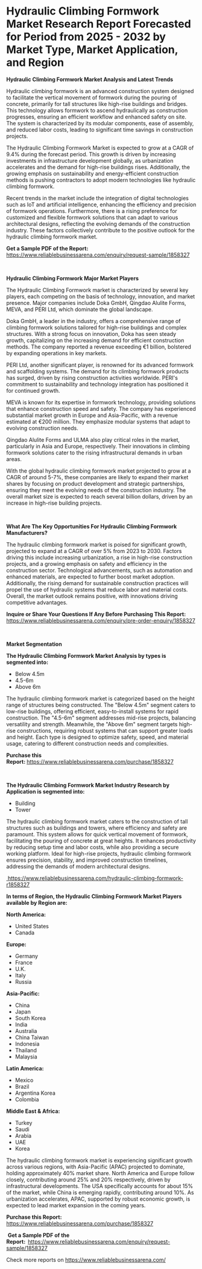 <p><h1>Hydraulic Climbing Formwork Market Research Report Forecasted for Period from 2025 -  2032 by Market Type, Market Application, and Region</h1></p><p><strong>Hydraulic Climbing Formwork Market Analysis and Latest Trends</strong></p>
<p><p>Hydraulic climbing formwork is an advanced construction system designed to facilitate the vertical movement of formwork during the pouring of concrete, primarily for tall structures like high-rise buildings and bridges. This technology allows formwork to ascend hydraulically as construction progresses, ensuring an efficient workflow and enhanced safety on site. The system is characterized by its modular components, ease of assembly, and reduced labor costs, leading to significant time savings in construction projects.</p><p>The Hydraulic Climbing Formwork Market is expected to grow at a CAGR of 9.4% during the forecast period. This growth is driven by increasing investments in infrastructure development globally, as urbanization accelerates and the demand for high-rise buildings rises. Additionally, the growing emphasis on sustainability and energy-efficient construction methods is pushing contractors to adopt modern technologies like hydraulic climbing formwork.</p><p>Recent trends in the market include the integration of digital technologies such as IoT and artificial intelligence, enhancing the efficiency and precision of formwork operations. Furthermore, there is a rising preference for customized and flexible formwork solutions that can adapt to various architectural designs, reflecting the evolving demands of the construction industry. These factors collectively contribute to the positive outlook for the hydraulic climbing formwork market.</p></p>
<p><strong>Get a Sample PDF of the Report:&nbsp;</strong> <a href="https://www.reliablebusinessarena.com/enquiry/request-sample/1858327?utm_campaign=3181&utm_medium=2&utm_source=Github&utm_content=ia&utm_term=12042025&utm_id=hydraulic-climbing-formwork">https://www.reliablebusinessarena.com/enquiry/request-sample/1858327</a></p>
<p>&nbsp;</p>
<p><strong>Hydraulic Climbing Formwork Major Market Players</strong></p>
<p><p>The Hydraulic Climbing Formwork market is characterized by several key players, each competing on the basis of technology, innovation, and market presence. Major companies include Doka GmbH, Qingdao Alulite Forms, MEVA, and PERI Ltd, which dominate the global landscape.</p><p>Doka GmbH, a leader in the industry, offers a comprehensive range of climbing formwork solutions tailored for high-rise buildings and complex structures. With a strong focus on innovation, Doka has seen steady growth, capitalizing on the increasing demand for efficient construction methods. The company reported a revenue exceeding €1 billion, bolstered by expanding operations in key markets.</p><p>PERI Ltd, another significant player, is renowned for its advanced formwork and scaffolding systems. The demand for its climbing formwork products has surged, driven by rising construction activities worldwide. PERI's commitment to sustainability and technology integration has positioned it for continued growth.</p><p>MEVA is known for its expertise in formwork technology, providing solutions that enhance construction speed and safety. The company has experienced substantial market growth in Europe and Asia-Pacific, with a revenue estimated at €200 million. They emphasize modular systems that adapt to evolving construction needs.</p><p>Qingdao Alulite Forms and ULMA also play critical roles in the market, particularly in Asia and Europe, respectively. Their innovations in climbing formwork solutions cater to the rising infrastructural demands in urban areas.</p><p>With the global hydraulic climbing formwork market projected to grow at a CAGR of around 5-7%, these companies are likely to expand their market shares by focusing on product development and strategic partnerships, ensuring they meet the evolving needs of the construction industry. The overall market size is expected to reach several billion dollars, driven by an increase in high-rise building projects.</p></p>
<p>&nbsp;</p>
<p><strong>What Are The Key Opportunities For Hydraulic Climbing Formwork Manufacturers?</strong></p>
<p><p>The hydraulic climbing formwork market is poised for significant growth, projected to expand at a CAGR of over 5% from 2023 to 2030. Factors driving this include increasing urbanization, a rise in high-rise construction projects, and a growing emphasis on safety and efficiency in the construction sector. Technological advancements, such as automation and enhanced materials, are expected to further boost market adoption. Additionally, the rising demand for sustainable construction practices will propel the use of hydraulic systems that reduce labor and material costs. Overall, the market outlook remains positive, with innovations driving competitive advantages.</p></p>
<p><strong>Inquire or Share Your Questions If Any Before Purchasing This Report:</strong> <a href="https://www.reliablebusinessarena.com/enquiry/pre-order-enquiry/1858327?utm_campaign=3181&utm_medium=2&utm_source=Github&utm_content=ia&utm_term=12042025&utm_id=hydraulic-climbing-formwork">https://www.reliablebusinessarena.com/enquiry/pre-order-enquiry/1858327</a></p>
<p>&nbsp;</p>
<p><strong>Market Segmentation</strong></p>
<p><strong>The Hydraulic Climbing Formwork Market Analysis by types is segmented into:</strong></p>
<p><ul><li>Below 4.5m</li><li>4.5-6m</li><li>Above 6m</li></ul></p>
<p><p>The hydraulic climbing formwork market is categorized based on the height range of structures being constructed. The "Below 4.5m" segment caters to low-rise buildings, offering efficient, easy-to-install systems for rapid construction. The "4.5-6m" segment addresses mid-rise projects, balancing versatility and strength. Meanwhile, the "Above 6m" segment targets high-rise constructions, requiring robust systems that can support greater loads and height. Each type is designed to optimize safety, speed, and material usage, catering to different construction needs and complexities.</p></p>
<p><strong>Purchase this Report:&nbsp;</strong><a href="https://www.reliablebusinessarena.com/purchase/1858327?utm_campaign=3181&utm_medium=2&utm_source=Github&utm_content=ia&utm_term=12042025&utm_id=hydraulic-climbing-formwork">https://www.reliablebusinessarena.com/purchase/1858327</a></p>
<p>&nbsp;</p>
<p><strong>The Hydraulic Climbing Formwork Market Industry Research by Application is segmented into:</strong></p>
<p><ul><li>Building</li><li>Tower</li></ul></p>
<p><p>The hydraulic climbing formwork market caters to the construction of tall structures such as buildings and towers, where efficiency and safety are paramount. This system allows for quick vertical movement of formwork, facilitating the pouring of concrete at great heights. It enhances productivity by reducing setup time and labor costs, while also providing a secure working platform. Ideal for high-rise projects, hydraulic climbing formwork ensures precision, stability, and improved construction timelines, addressing the demands of modern architectural designs.</p></p>
<p><a href="https://www.reliablebusinessarena.com/hydraulic-climbing-formwork-r1858327?utm_campaign=3181&utm_medium=2&utm_source=Github&utm_content=ia&utm_term=12042025&utm_id=hydraulic-climbing-formwork">&nbsp;https://www.reliablebusinessarena.com/hydraulic-climbing-formwork-r1858327</a></p>
<p><strong>In terms of Region, the Hydraulic Climbing Formwork Market Players available by Region are:</strong></p>
<p>
    <p> <strong> North America: </strong>
        <ul>
            <li>United States</li>
            <li>Canada</li>
        </ul>
        </p> 
    <p> <strong> Europe: </strong>
        <ul>
            <li>Germany</li>
            <li>France</li>
            <li>U.K.</li>
            <li>Italy</li>
            <li>Russia</li>
        </ul>
        </p> 
    <p> <strong> Asia-Pacific: </strong>
        <ul>
            <li>China</li>
            <li>Japan</li>
            <li>South Korea</li>
            <li>India</li>
            <li>Australia</li>
            <li>China Taiwan</li>
            <li>Indonesia</li>
            <li>Thailand</li>
            <li>Malaysia</li>
        </ul>
        </p> 
    <p> <strong> Latin America: </strong>
        <ul>
            <li>Mexico</li>
            <li>Brazil</li>
            <li>Argentina Korea</li>
            <li>Colombia</li>
        </ul>
        </p> 
    <p> <strong> Middle East & Africa: </strong>
        <ul>
            <li>Turkey</li>
            <li>Saudi</li>
            <li>Arabia</li>
            <li>UAE</li>
            <li>Korea</li>
        </ul>
    </p>
    </p>
<p><p>The hydraulic climbing formwork market is experiencing significant growth across various regions, with Asia-Pacific (APAC) projected to dominate, holding approximately 40% market share. North America and Europe follow closely, contributing around 25% and 20% respectively, driven by infrastructural developments. The USA specifically accounts for about 15% of the market, while China is emerging rapidly, contributing around 10%. As urbanization accelerates, APAC, supported by robust economic growth, is expected to lead market expansion in the coming years.</p></p>
<p><strong>Purchase this Report: </strong><a href="https://www.reliablebusinessarena.com/purchase/1858327?utm_campaign=3181&utm_medium=2&utm_source=Github&utm_content=ia&utm_term=12042025&utm_id=hydraulic-climbing-formwork">https://www.reliablebusinessarena.com/purchase/1858327</a></p>
<p>&nbsp;<strong>Get a Sample PDF of the Report:&nbsp;&nbsp;</strong><a href="https://www.reliablebusinessarena.com/enquiry/request-sample/1858327?utm_campaign=3181&utm_medium=2&utm_source=Github&utm_content=ia&utm_term=12042025&utm_id=hydraulic-climbing-formwork">https://www.reliablebusinessarena.com/enquiry/request-sample/1858327</a></p>
<p><strong></strong></p>
<p>Check more reports on <a href="https://www.reliablebusinessarena.com/?utm_campaign=3181&utm_medium=2&utm_source=Github&utm_content=ia&utm_term=12042025&utm_id=hydraulic-climbing-formwork">https://www.reliablebusinessarena.com/</a></p>
